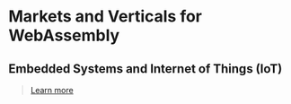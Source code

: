 # Markets and Verticals for WebAssembly


## Embedded Systems and Internet of Things (IoT)

> [Learn more](/markets/embedded-iot.md)
